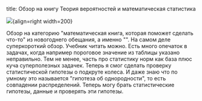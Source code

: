 title: Обзор на книгу Теория вероятностей и математическая статистика

![](/static/img/9LTHWmUc6Eo.jpg){align=right width=200}

Обзор на категорию "математическая книга, которая поможет сделать что-то" из новогоднего обещания, а именно "". На самом деле суперкороткий обзор. Учебник читать можно. Есть много опечаток в задачах, когда например пороговое значение из таблицы указано неправильно. Тем не менее, часть про статистику норм как база плюс куча суперполезных задачек. Теперь я смог сделать проверку статистической гипотезы о подкруте колеса. И даже знаю что по умному это называется "гипотеза об однородности", то есть совпадении распределений. Теперь могу брать статистические гипотезы, данные и проверять эти гипотезы.
